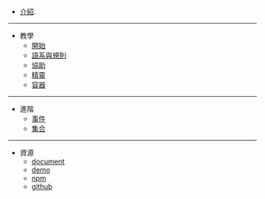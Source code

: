 * [介紹](README.md).
***
* 教學
    * [開始](./pages/getting_started.md)
    * [語系與規則](./pages/rule_and_locale.md)
    * [協助](./pages/helper.md)
    * [精靈](./pages/sprite.md)
    * [容器](./pages/container.md)
***
* 進階
    * [事件](./pages/event.md)
    * [集合](./pages/collection.md)
***
* 資源
    * [document](https://softchef.github.io/oobe/docs/)
    * [demo](https://softchef.github.io/oobe/web/)
    * [npm](https://www.npmjs.com/package/oobe)
    * [github](https://github.com/SoftChef/oobe)